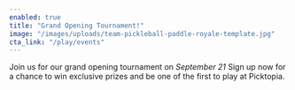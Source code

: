 ```yaml
---
enabled: true
title: "Grand Opening Tournament!"
image: "/images/uploads/team-pickleball-paddle-royale-template.jpg"
cta_link: "/play/events"
---
```


Join us for our grand opening tournament on *September 21* Sign up now for a chance to win exclusive prizes and be one of the first to play at Picktopia.
